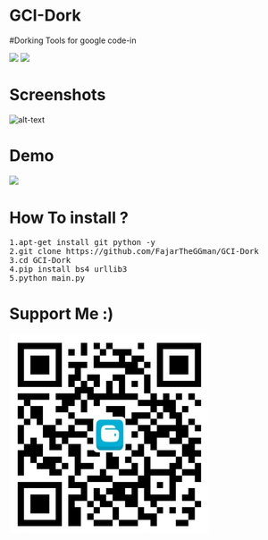 # GCI-Dork
#Dorking Tools for google code-in

![](https://img.shields.io/badge/Language-Python-Yellow) ![](https://img.shields.io/badge/GoogleCodein-2019-Blue)

# Screenshots
![alt-text](https://github.com/FajarTheGGman/GCI-Dork/blob/master/.img/screenshots.PNG)

# Demo

[![](https://asciinema.org/a/2JYqr0ZBYVrKOjHwQcISV8Dnb.png)](https://asciinema.org/a/2JYqr0ZBYVrKOjHwQcISV8Dnb)

# How To install ?

<pre>
1.apt-get install git python -y
2.git clone https://github.com/FajarTheGGman/GCI-Dork
3.cd GCI-Dork
4.pip install bs4 urllib3
5.python main.py
</pre>

# Support Me :)
![donate](https://raw.githubusercontent.com/FajarTheGGman/F-Tools/master/.images/donate.jpeg)
